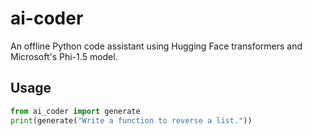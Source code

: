 # ai-coder

An offline Python code assistant using Hugging Face transformers and Microsoft's Phi-1.5 model.

## Usage

```python
from ai_coder import generate
print(generate("Write a function to reverse a list."))
